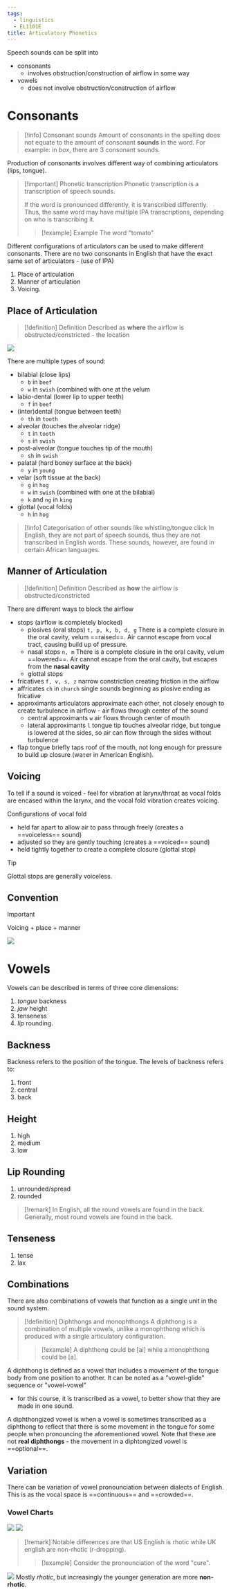 ```yaml
---
tags:
  - linguistics
  - EL1101E
title: Articulatory Phonetics
---
```

Speech sounds can be split into 
- consonants
	- involves obstruction/construction of airflow in some way
- vowels
	- does not involve obstruction/construction of airflow

# Consonants

> [!info] Consonant sounds
> Amount of consonants in the spelling does not equate to the amount of consonant **sounds** in the word. For example: in _box_, there are 3 consonant sounds.

Production of consonants involves different way of combining articulators (lips, tongue).

> [!important] Phonetic transcription
> Phonetic transcription is a transcription of speech sounds.
> 
> If the word is pronounced differently, it is transcribed differently. Thus, the same word may have multiple IPA transcriptions, depending on who is transcribing it.
> > [!example] Example
> > The word "tomato"

Different configurations of articulators can be used to make different consonants. There are no two consonants in English that have the exact same set of articulators - (use of IPA)
1. Place of articulation
2. Manner of articulation
3. Voicing.

## Place of Articulation

> [!definition] Definition
> Described as **where** the airflow is obstructed/constricted - the location

![](media/Pasted%20image%2020240829064725.png)

There are multiple types of sound:
- bilabial (close lips)
	- `b` in `beef`
	- `w` in `swish` (combined with one at the velum
- labio-dental (lower lip to upper teeth)
	- `f` in `beef`
- (inter)dental (tongue between teeth)
	- `th` in `tooth`
- alveolar  (touches the alveolar ridge)
	- `t` in `tooth`
	- `s` in `swish`
- post-alveolar (tongue touches tip of the mouth) 
	- `sh` in `swish`
- palatal (hard boney surface at the back)
	- `y` in `young`
- velar (soft tissue at the back)
	- `g` in `hog`
	- `w` in `swish` (combined with one at the bilabial)
	- `k` and `ng` in `king`
- glottal (vocal folds)
	- `h` in `hog`

> [!info] Categorisation of other sounds like whistling/tongue click
> In English, they are not part of speech sounds, thus they are not transcribed in English words. These sounds, however, are found in certain African languages.

## Manner of Articulation

> [!definition] Definition
> Described as **how** the airflow is obstructed/constricted

There are different ways to block the airflow
- stops (airflow is completely blocked)
	- plosives (oral stops) `t, p, k, b, d, g`
	  There is a complete closure in the oral cavity, velum ==raised==. Air cannot escape from vocal tract, causing build up of pressure.
	- nasal stops `n, m`
	  There is a complete closure in the oral cavity, velum ==lowered==. Air cannot escape from the oral cavity, but escapes from the **nasal cavity**
	- glottal stops
- fricatives `f, v, s, z`
  narrow constriction creating friction in the airflow
- affricates `ch` in `church`
  single sounds beginning as plosive ending as fricative
- approximants
  articulators approximate each other, not closely enough to create turbulence in airflow - air flows through center of the sound 
  - central approximants `w`
	air flows through center of mouth
  - lateral approximants `l`
	tongue tip touches alveolar ridge, but tongue is lowered at the sides, so air can flow through the sides without turbulence
- flap
  tongue briefly taps roof of the mouth, not long enough for pressure to build up closure (wa`t`er in American English).

## Voicing

To tell if a sound is voiced - feel for vibration at larynx/throat as vocal folds are encased within the larynx, and the vocal fold vibration creates voicing.

Configurations of vocal fold
- held far apart to allow air to pass through freely (creates a ==voiceless== sound)
- adjusted so they are gently touching (creates a ==voiced== sound)
- held tightly together to create a complete closure (glottal stop)

> [!tip]
> Glottal stops are generally voiceless.
## Convention

> [!important]
> Voicing + place + manner

![](media/annotatedconsonants.svg)
# Vowels

Vowels can be described in terms of three core dimensions:
1. _tongue_ backness 
2. _jaw_ height
3. tenseness
4. _lip_ rounding.
## Backness

Backness refers to the position of the tongue. The levels of backness refers to:
1. front
2. central
3. back
## Height

1. high
2. medium
3. low
## Lip Rounding

1. unrounded/spread
2. rounded

> [!remark]
> In English, all the round vowels are found in the back. Generally, most round vowels are found in the back.

## Tenseness

1. tense
2. lax
## Combinations

There are also combinations of vowels that function as a single unit in the sound system.

> [!definition] Diphthongs and monophthongs
> A diphthong is a combination of multiple vowels, unlike a monophthong which is produced with a single articulatory configuration.
> 
> > [!example]
> > A diphthong could be [ai] while a monophthong could be [a].

A diphthong is defined as a vowel that includes a movement of the tongue body from one position to another. It can be noted as a "vowel-glide" sequence or "vowel-vowel"
- for this course, it is transcribed as a vowel, to better show that they are made in one sound.

A diphthongized vowel is when a vowel is sometimes transcribed as a diphthong to reflect that there is some movement in the tongue for some people when pronouncing the aforementioned vowel. 
Note that these are not **real diphthongs** - the movement in a diphtongized vowel is ==optional==.

## Variation

There can be variation of vowel pronounciation between dialects of English. This is as the vocal space is ==continuous== and ==crowded==.

### Vowel Charts

![](media/Pasted%20image%2020240827111955.png)
![](media/Pasted%20image%2020240827112426.png)
> [!remark]
> Notable differences are that US English is rhotic while UK english are non-rhotic (r-dropping).
> > [!example]
> > Consider the pronounciation of the word "cure".

![](media/Pasted%20image%2020240827112700.png)
Mostly _rhotic_, but increasingly the younger generation are more **non-rhotic**.